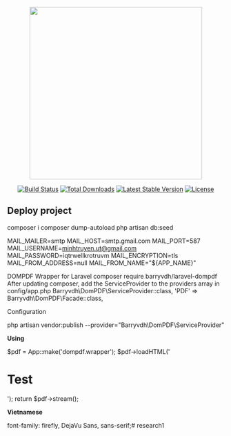 <p align="center"><img src="https://res.cloudinary.com/dtfbvvkyp/image/upload/v1566331377/laravel-logolockup-cmyk-red.svg" width="400"></p>

<p align="center">
<a href="https://travis-ci.org/laravel/framework"><img src="https://travis-ci.org/laravel/framework.svg" alt="Build Status"></a>
<a href="https://packagist.org/packages/laravel/framework"><img src="https://poser.pugx.org/laravel/framework/d/total.svg" alt="Total Downloads"></a>
<a href="https://packagist.org/packages/laravel/framework"><img src="https://poser.pugx.org/laravel/framework/v/stable.svg" alt="Latest Stable Version"></a>
<a href="https://packagist.org/packages/laravel/framework"><img src="https://poser.pugx.org/laravel/framework/license.svg" alt="License"></a>
</p>

## Deploy project
composer i
composer dump-autoload
php artisan db:seed

MAIL_MAILER=smtp
MAIL_HOST=smtp.gmail.com
MAIL_PORT=587
MAIL_USERNAME=minhtruyen.ut@gmail.com
MAIL_PASSWORD=iqtrwellkrotruvm
MAIL_ENCRYPTION=tls
MAIL_FROM_ADDRESS=null
MAIL_FROM_NAME="${APP_NAME}"

DOMPDF Wrapper for Laravel
composer require barryvdh/laravel-dompdf
After updating composer, add the ServiceProvider to the providers array in config/app.php
Barryvdh\DomPDF\ServiceProvider::class,
'PDF' => Barryvdh\DomPDF\Facade::class,
<p>Configuration</p>
php artisan vendor:publish --provider="Barryvdh\DomPDF\ServiceProvider"
<p><b>Using</b></p>
$pdf = App::make('dompdf.wrapper');
$pdf->loadHTML('<h1>Test</h1>');
return $pdf->stream();
<p><b>Vietnamese</b></p>
font-family: firefly, DejaVu Sans, sans-serif;# research1
